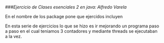 ###_Ejercicio de Clases esenciales 2 en java:_						_Alfredo Varela_

En el nombre de los package pone que ejercidos incluyen 

En esta serie de ejercicios lo que se hizo es ir mejorando un programa paso a paso en el cual teniamos 3 contadores y mediante threads se ejecutaban a la vez. 